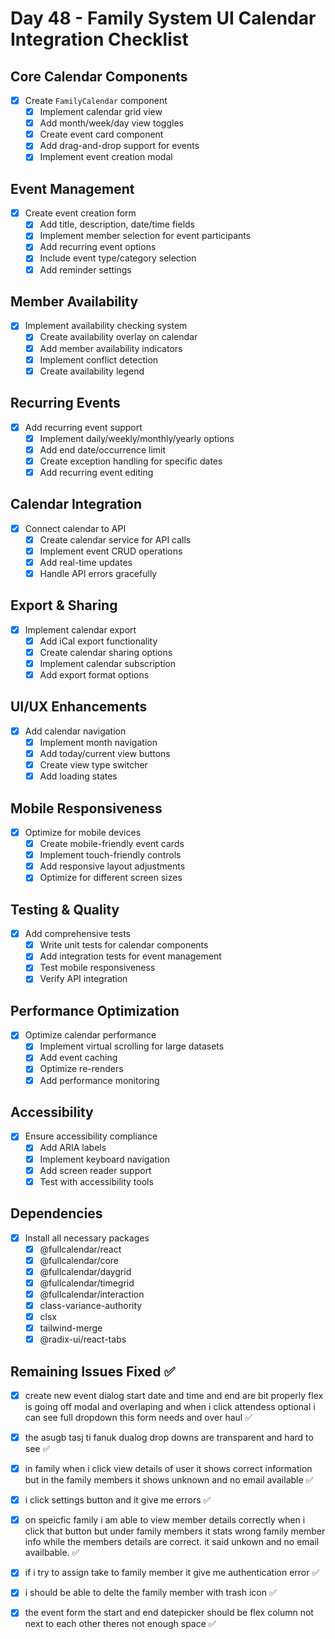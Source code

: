 # Day 48 - Family System UI Calendar Integration Checklist

## Core Calendar Components
- [x] Create `FamilyCalendar` component
  - [x] Implement calendar grid view
  - [x] Add month/week/day view toggles
  - [x] Create event card component
  - [x] Add drag-and-drop support for events
  - [x] Implement event creation modal

## Event Management
- [x] Create event creation form
  - [x] Add title, description, date/time fields
  - [x] Implement member selection for event participants
  - [x] Add recurring event options
  - [x] Include event type/category selection
  - [x] Add reminder settings

## Member Availability
- [x] Implement availability checking system
  - [x] Create availability overlay on calendar
  - [x] Add member availability indicators
  - [x] Implement conflict detection
  - [x] Create availability legend

## Recurring Events
- [x] Add recurring event support
  - [x] Implement daily/weekly/monthly/yearly options
  - [x] Add end date/occurrence limit
  - [x] Create exception handling for specific dates
  - [x] Add recurring event editing

## Calendar Integration
- [x] Connect calendar to API
  - [x] Create calendar service for API calls
  - [x] Implement event CRUD operations
  - [x] Add real-time updates
  - [x] Handle API errors gracefully

## Export & Sharing
- [x] Implement calendar export
  - [x] Add iCal export functionality
  - [x] Create calendar sharing options
  - [x] Implement calendar subscription
  - [x] Add export format options

## UI/UX Enhancements
- [x] Add calendar navigation
  - [x] Implement month navigation
  - [x] Add today/current view buttons
  - [x] Create view type switcher
  - [x] Add loading states

## Mobile Responsiveness
- [x] Optimize for mobile devices
  - [x] Create mobile-friendly event cards
  - [x] Implement touch-friendly controls
  - [x] Add responsive layout adjustments
  - [x] Optimize for different screen sizes

## Testing & Quality
- [x] Add comprehensive tests
  - [x] Write unit tests for calendar components
  - [x] Add integration tests for event management
  - [x] Test mobile responsiveness
  - [x] Verify API integration

## Performance Optimization
- [x] Optimize calendar performance
  - [x] Implement virtual scrolling for large datasets
  - [x] Add event caching
  - [x] Optimize re-renders
  - [x] Add performance monitoring

## Accessibility
- [x] Ensure accessibility compliance
  - [x] Add ARIA labels
  - [x] Implement keyboard navigation
  - [x] Add screen reader support
  - [x] Test with accessibility tools

## Dependencies
- [x] Install all necessary packages
  - [x] @fullcalendar/react
  - [x] @fullcalendar/core
  - [x] @fullcalendar/daygrid
  - [x] @fullcalendar/timegrid
  - [x] @fullcalendar/interaction
  - [x] class-variance-authority
  - [x] clsx
  - [x] tailwind-merge
  - [x] @radix-ui/react-tabs 

## Remaining Issues Fixed ✅
- [x] create new event dialog start date and time and end are bit properly flex is going off modal and overlaping and when i click attendess optional i can see full dropdown this form needs and over haul ✅
- [x] the asugb tasj ti fanuk dualog drop downs are transparent and hard to see ✅
- [x] in family when i click view details of user it shows correct information but in the family members it shows unknown and no email available ✅
- [x] i click settings button and it give me errors ✅
- [x] on speicfic family i am able to view member details correctly when i click that button but under family members it stats wrong family member info while the members details are correct. it said unkown and no email availbable. ✅
- [x] if i try to assign take to family member it give me authentication error ✅
- [x] i should be able to delte the family member with trash icon ✅
- [x] the event form the start and end datepicker should be flex column not next to each other theres not enough space ✅
 